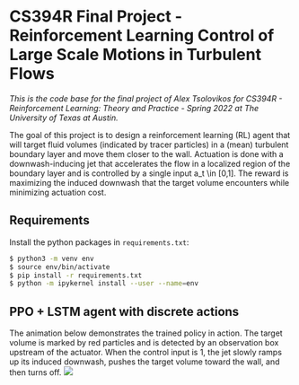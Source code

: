 # CS394R Final Project - Reinforcement Learning Control of Large Scale Motions in Turbulent Flows

*This is the code base for the final project of Alex Tsolovikos for CS394R - Reinforcement Learning: Theory and Practice - Spring 2022 at The University of Texas at Austin.*

The goal of this project is to design a reinforcement learning (RL) agent that will target fluid volumes (indicated by tracer particles) in a (mean) turbulent boundary layer and move them closer to the wall. Actuation is done with a downwash-inducing jet that accelerates the flow in a localized region of the boundary layer and is controlled by a single input a_t \in [0,1]. The reward is maximizing the induced downwash that the target volume encounters while minimizing actuation cost.

## Requirements
Install the python packages in `requirements.txt`:

```sh
$ python3 -m venv env
$ source env/bin/activate
$ pip install -r requirements.txt
$ python -m ipykernel install --user --name=env
`````````

## PPO + LSTM agent with discrete actions
The animation below demonstrates the trained policy in action. The target volume is marked by red particles and is detected by an observation box upstream of the actuator. When the control input is 1, the jet slowly ramps up its induced downwash, pushes the target volume toward the wall, and then turns off.
![](figs/ppo_lstm_discrete.gif)
